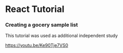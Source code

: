 # React Tutorial

### Creating a gocery sample list
This tutorial was used as additional independent study 

https://youtu.be/Ke90Tje7VS0
